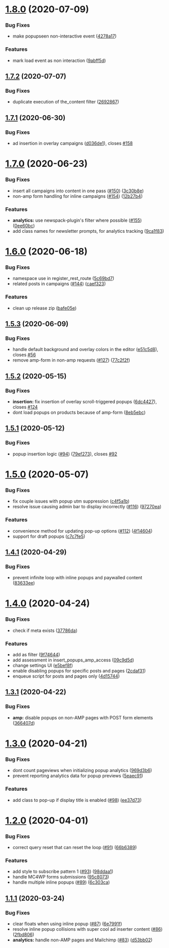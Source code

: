 # [1.8.0](https://github.com/Automattic/newspack-popups/compare/v1.7.2...v1.8.0) (2020-07-09)


### Bug Fixes

* make popupseen non-interactive event ([4278a17](https://github.com/Automattic/newspack-popups/commit/4278a17b948958b8f07ea3214c681fa449fb4bd9))


### Features

* mark load event as non interaction ([9abff5d](https://github.com/Automattic/newspack-popups/commit/9abff5d35666134e66b54cc81b33bfbccf86c2f2))

## [1.7.2](https://github.com/Automattic/newspack-popups/compare/v1.7.1...v1.7.2) (2020-07-07)


### Bug Fixes

* duplicate execution of the_content filter ([2692867](https://github.com/Automattic/newspack-popups/commit/26928678c00fb9993785ef049154579382387b1d))

## [1.7.1](https://github.com/Automattic/newspack-popups/compare/v1.7.0...v1.7.1) (2020-06-30)


### Bug Fixes

* ad insertion in overlay campaigns ([d036de1](https://github.com/Automattic/newspack-popups/commit/d036de19d81fd8f03b0a15263f0905258214852d)), closes [#158](https://github.com/Automattic/newspack-popups/issues/158)

# [1.7.0](https://github.com/Automattic/newspack-popups/compare/v1.6.0...v1.7.0) (2020-06-23)


### Bug Fixes

* insert all campaigns into content in one pass ([#150](https://github.com/Automattic/newspack-popups/issues/150)) ([3c30b8e](https://github.com/Automattic/newspack-popups/commit/3c30b8e9a4907ba08ab315538eed35f2990d2cde))
* non-amp form handling for inline campaigns ([#154](https://github.com/Automattic/newspack-popups/issues/154)) ([12b27b4](https://github.com/Automattic/newspack-popups/commit/12b27b48bf57e067c3372aa7c4b44652adbabe78))


### Features

* **analytics:** use newspack-plugin's filter where possible ([#155](https://github.com/Automattic/newspack-popups/issues/155)) ([0ee60bc](https://github.com/Automattic/newspack-popups/commit/0ee60bccbc1c7548927b4f44db1b0a884837c609))
* add class names for newsletter prompts, for analytics tracking ([9ca1f83](https://github.com/Automattic/newspack-popups/commit/9ca1f83c66755e868d537a95da65786ce405ffbe))

# [1.6.0](https://github.com/Automattic/newspack-popups/compare/v1.5.3...v1.6.0) (2020-06-18)


### Bug Fixes

* namespace use in register_rest_route ([5c69bd7](https://github.com/Automattic/newspack-popups/commit/5c69bd76f6f57661b6cdebb40889549cbae24635))
* related posts in campaigns ([#144](https://github.com/Automattic/newspack-popups/issues/144)) ([caef323](https://github.com/Automattic/newspack-popups/commit/caef323482cdea8e100681ddd028aa45dfc6ab45))


### Features

* clean up release zip ([bafe05e](https://github.com/Automattic/newspack-popups/commit/bafe05ed3dea557fcf10cf4b7d119ed564ce4766))

## [1.5.3](https://github.com/Automattic/newspack-popups/compare/v1.5.2...v1.5.3) (2020-06-09)


### Bug Fixes

* handle default background and overlay colors in the editor ([e51c5d8](https://github.com/Automattic/newspack-popups/commit/e51c5d840aa47b13020f2a1794c73b6218acddac)), closes [#56](https://github.com/Automattic/newspack-popups/issues/56)
* remove amp-form in non-amp requests ([#127](https://github.com/Automattic/newspack-popups/issues/127)) ([77c2f2f](https://github.com/Automattic/newspack-popups/commit/77c2f2fa656811c1edd4701011b9ff2ff3c70a5a))

## [1.5.2](https://github.com/Automattic/newspack-popups/compare/v1.5.1...v1.5.2) (2020-05-15)


### Bug Fixes

* **insertion:** fix insertion of overlay scroll-triggered popups ([6dc4427](https://github.com/Automattic/newspack-popups/commit/6dc4427e40d2722277d91ee1e11dd92c1fd7dd57)), closes [#124](https://github.com/Automattic/newspack-popups/issues/124)
* dont load popups on products because of amp-form ([8eb5ebc](https://github.com/Automattic/newspack-popups/commit/8eb5ebcc643df4d40f800af2402e70c906becb3d))

## [1.5.1](https://github.com/Automattic/newspack-popups/compare/v1.5.0...v1.5.1) (2020-05-12)


### Bug Fixes

* popup insertion logic ([#94](https://github.com/Automattic/newspack-popups/issues/94)) ([79ef273](https://github.com/Automattic/newspack-popups/commit/79ef2730d5930183b98c2f68d1dfa21bb32cf5a2)), closes [#92](https://github.com/Automattic/newspack-popups/issues/92)

# [1.5.0](https://github.com/Automattic/newspack-popups/compare/v1.4.1...v1.5.0) (2020-05-07)


### Bug Fixes

* fix couple issues with popup utm suppression ([c4f5a1b](https://github.com/Automattic/newspack-popups/commit/c4f5a1ba0ecb62c03bf3ef27c49954302ff0a1fe))
* resolve issue causing admin bar to display incorrectly ([#116](https://github.com/Automattic/newspack-popups/issues/116)) ([97270ea](https://github.com/Automattic/newspack-popups/commit/97270ea4fb2e1952bc9fcc502370efdd057c6ebc))


### Features

* convenience method for updating pop-up options ([#112](https://github.com/Automattic/newspack-popups/issues/112)) ([4f14604](https://github.com/Automattic/newspack-popups/commit/4f146041067aed7f50033fa2849040dd42ae1ada))
* support for draft popups ([c7c7fe5](https://github.com/Automattic/newspack-popups/commit/c7c7fe5e7cd7bdc27bcd0db60eba32b1611ada45))

## [1.4.1](https://github.com/Automattic/newspack-popups/compare/v1.4.0...v1.4.1) (2020-04-29)


### Bug Fixes

* prevent infinite loop with inline popups and paywalled content ([83633ee](https://github.com/Automattic/newspack-popups/commit/83633ee6ab04b5c773bfe482848688d5d803010a))

# [1.4.0](https://github.com/Automattic/newspack-popups/compare/v1.3.1...v1.4.0) (2020-04-24)


### Bug Fixes

* check if meta exists ([37786da](https://github.com/Automattic/newspack-popups/commit/37786daa4ce92d1b82b3d5938270d82c140ea719))


### Features

* add as filter ([9f74644](https://github.com/Automattic/newspack-popups/commit/9f74644494cc98813e6429e5c9b6333c0f059725))
* add assessment in insert_popups_amp_access ([09c9d5d](https://github.com/Automattic/newspack-popups/commit/09c9d5dcc464765c05003064f36e09cdc3d8b6a1))
* change settings UI ([e5bef8f](https://github.com/Automattic/newspack-popups/commit/e5bef8f67a2b6485648ddc024942accbc738ae71))
* enable disabling popups for specific posts and pages ([2cdaf31](https://github.com/Automattic/newspack-popups/commit/2cdaf316755e3f7f4e76650b8863b7026523d20b))
* enqueue script for posts and pages only ([4d15744](https://github.com/Automattic/newspack-popups/commit/4d1574409e2251afee3703ebce848a7cc5b6340a))

## [1.3.1](https://github.com/Automattic/newspack-popups/compare/v1.3.0...v1.3.1) (2020-04-22)


### Bug Fixes

* **amp:** disable popups on non-AMP pages with POST form elements ([366407d](https://github.com/Automattic/newspack-popups/commit/366407d4cebaede14c7bb10d0e3a8509fd86ab15))

# [1.3.0](https://github.com/Automattic/newspack-popups/compare/v1.2.0...v1.3.0) (2020-04-21)


### Bug Fixes

* dont count pageviews when initializing popup analytics ([969d3b6](https://github.com/Automattic/newspack-popups/commit/969d3b6c4b1e7d23ea49a02d25f49bfbbef61f85))
* prevent reporting analytics data for popup previews ([5eaec91](https://github.com/Automattic/newspack-popups/commit/5eaec9147eac9f3a5cc12c62ee3f05ddff061de7))


### Features

* add class to pop-up if display title is enabled ([#98](https://github.com/Automattic/newspack-popups/issues/98)) ([ee37d73](https://github.com/Automattic/newspack-popups/commit/ee37d7379c92fd0b40d5ca6bec2505940c673e73))

# [1.2.0](https://github.com/Automattic/newspack-popups/compare/v1.1.1...v1.2.0) (2020-04-01)


### Bug Fixes

* correct query reset that can reset the loop ([#91](https://github.com/Automattic/newspack-popups/issues/91)) ([66b6389](https://github.com/Automattic/newspack-popups/commit/66b6389b1e8d4478395c18fa0df9f0ca0f364e83))


### Features

* add style to subscribe pattern 1 ([#93](https://github.com/Automattic/newspack-popups/issues/93)) ([98ddaa1](https://github.com/Automattic/newspack-popups/commit/98ddaa1c8d984045302134dfc099e1baa3ae0723))
* handle MC4WP forms submissions ([95c8073](https://github.com/Automattic/newspack-popups/commit/95c807363a063759acc9ef96fffda196c7e30adc))
* handle multiple inline popups ([#89](https://github.com/Automattic/newspack-popups/issues/89)) ([6c303ca](https://github.com/Automattic/newspack-popups/commit/6c303ca02f047e870b10d3b5a32f344c49fbdcf8))

## [1.1.1](https://github.com/Automattic/newspack-popups/compare/v1.1.0...v1.1.1) (2020-03-24)


### Bug Fixes

* clear floats when using inline popup ([#87](https://github.com/Automattic/newspack-popups/issues/87)) ([6e7991f](https://github.com/Automattic/newspack-popups/commit/6e7991faf44d81b9db61d008e108a6a295dfaeb6))
* resolve inline popup collisions with super cool ad inserter content ([#86](https://github.com/Automattic/newspack-popups/issues/86)) ([2fbd806](https://github.com/Automattic/newspack-popups/commit/2fbd806b916d294c3557bc2325bab1465fc64928))
* **analytics:** handle non-AMP pages and Mailchimp ([#83](https://github.com/Automattic/newspack-popups/issues/83)) ([d53bb02](https://github.com/Automattic/newspack-popups/commit/d53bb02e5ada8188382e58bd97859f8496457e0d))
